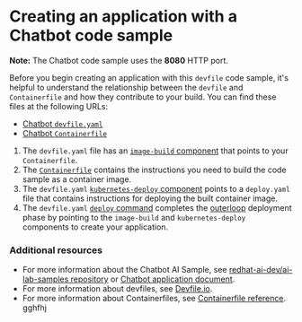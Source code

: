# Creating an application with a Chatbot code sample

**Note:** The Chatbot code sample uses the **8080** HTTP port.

Before you begin creating an application with this `devfile` code sample, it's helpful to understand the relationship between the `devfile` and `Containerfile` and how they contribute to your build. You can find these files at the following URLs:

* [Chatbot `devfile.yaml`](https://github.com/redhat-appstudio/ai-sample-chatbot-dance/blob/main/devfile.yaml)
* [Chatbot `Containerfile`](https://github.com/redhat-appstudio/ai-sample-chatbot-dance/blob/main/Containerfile)

1. The `devfile.yaml` file has an [`image-build` component](https://github.com/redhat-appstudio/ai-sample-chatbot-dance/blob/main/devfile.yaml#L21-L27) that points to your `Containerfile`.
2. The [`Containerfile`](https://github.com/redhat-appstudio/ai-sample-chatbot-dance/blob/main/Containerfile) contains the instructions you need to build the code sample as a container image.
3. The `devfile.yaml` [`kubernetes-deploy` component](https://github.com/redhat-appstudio/ai-sample-chatbot-dance/blob/main/devfile.yaml#L28-L40) points to a `deploy.yaml` file that contains instructions for deploying the built container image.
4. The `devfile.yaml` [`deploy` command](https://github.com/redhat-appstudio/ai-sample-chatbot-dance/blob/main/devfile.yaml#L48-L55) completes the [outerloop](https://devfile.io/docs/2.2.2/innerloop-vs-outerloop) deployment phase by pointing to the `image-build` and `kubernetes-deploy` components to create your application.

### Additional resources
* For more information about the Chatbot AI Sample, see [redhat-ai-dev/ai-lab-samples repository](https://github.com/redhat-ai-dev/ai-lab-samples) or [Chatbot application document](https://github.com/redhat-ai-dev/ai-lab-template/blob/main/templates/chatbot/docs/application.md).
* For more information about devfiles, see [Devfile.io](https://devfile.io/).
* For more information about Containerfiles, see [Containerfile reference](https://github.com/containers/common/blob/main/docs/Containerfile.5.md).
gghfhj
